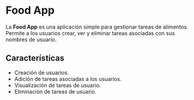 # Food App

La **Food App** es una aplicación simple para gestionar tareas de alimentos. Permite a los usuarios crear, ver y eliminar tareas asociadas con sus nombres de usuario.

## Características

- Creación de usuarios.
- Adición de tareas asociadas a los usuarios.
- Visualización de tareas de usuario.
- Eliminación de tareas de usuario.